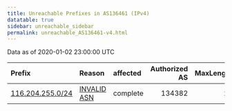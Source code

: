 ```yaml
---
title: Unreachable Prefixes in AS136461 (IPv4)
datatable: true
sidebar: unreachable_sidebar
permalink: unreachable_AS136461-v4.html
---
```


Data as of 2020-01-02 23:00:00 UTC


<div class="datatable-begin"></div>

| Prefix                                                     | Reason                                                                                                   | affected   |   Authorized AS |   MaxLength | Anchor                                       |   unreachable /24s |
|:-----------------------------------------------------------|:---------------------------------------------------------------------------------------------------------|:-----------|----------------:|------------:|:---------------------------------------------|-------------------:|
| [116.204.255.0/24](https://stat.ripe.net/116.204.255.0/24) | [INVALID ASN](https://rpki-validator.ripe.net/announcement-preview?asn=AS136461&prefix=116.204.255.0/24) | complete   |          134382 |          22 | [APNIC](unreachable_APNIC_RPKI_Root-v4.html) |                  1 |

<div class="datatable-end"></div>